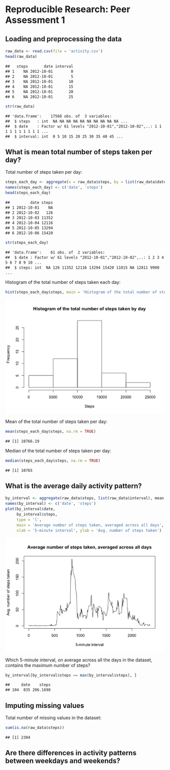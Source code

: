 # Reproducible Research: Peer Assessment 1


## Loading and preprocessing the data

```r
raw_data <- read.csv(file = 'activity.csv')
head(raw_data)
```

```
##   steps       date interval
## 1    NA 2012-10-01        0
## 2    NA 2012-10-01        5
## 3    NA 2012-10-01       10
## 4    NA 2012-10-01       15
## 5    NA 2012-10-01       20
## 6    NA 2012-10-01       25
```

```r
str(raw_data)
```

```
## 'data.frame':	17568 obs. of  3 variables:
##  $ steps   : int  NA NA NA NA NA NA NA NA NA NA ...
##  $ date    : Factor w/ 61 levels "2012-10-01","2012-10-02",..: 1 1 1 1 1 1 1 1 1 1 ...
##  $ interval: int  0 5 10 15 20 25 30 35 40 45 ...
```


## What is mean total number of steps taken per day?
Total number of steps taken per day:

```r
steps_each_day <- aggregate(x = raw_data$steps, by = list(raw_data$date), FUN = sum)
names(steps_each_day) <- c('date', 'steps')
head(steps_each_day)
```

```
##         date steps
## 1 2012-10-01    NA
## 2 2012-10-02   126
## 3 2012-10-03 11352
## 4 2012-10-04 12116
## 5 2012-10-05 13294
## 6 2012-10-06 15420
```

```r
str(steps_each_day)
```

```
## 'data.frame':	61 obs. of  2 variables:
##  $ date : Factor w/ 61 levels "2012-10-01","2012-10-02",..: 1 2 3 4 5 6 7 8 9 10 ...
##  $ steps: int  NA 126 11352 12116 13294 15420 11015 NA 12811 9900 ...
```

Histogram of the total number of steps taken each day:

```r
hist(steps_each_day$steps, main = 'Histogram of the total number of steps taken by day', xlab = 'Steps')
```

![](PA1_template_files/figure-html/unnamed-chunk-3-1.png) 

Mean of the total number of steps taken per day:

```r
mean(steps_each_day$steps, na.rm = TRUE)
```

```
## [1] 10766.19
```

Median of the total number of steps taken per day:

```r
median(steps_each_day$steps, na.rm = TRUE)
```

```
## [1] 10765
```


## What is the average daily activity pattern?

```r
by_interval <- aggregate(raw_data$steps, list(raw_data$interval), mean, na.rm = TRUE)
names(by_interval) <- c('date', 'steps')
plot(by_interval$date, 
     by_interval$steps, 
     type = 'l', 
     main = 'Average number of steps taken, averaged across all days', 
     xlab = '5-minute interval', ylab = 'Avg. number of steps taken')
```

![](PA1_template_files/figure-html/unnamed-chunk-6-1.png) 

Which 5-minute interval, on average across all the days in the dataset, contains the maximum number of steps?

```r
by_interval[by_interval$steps == max(by_interval$steps), ]
```

```
##     date    steps
## 104  835 206.1698
```


## Imputing missing values
Total number of missing values in the dataset:

```r
sum(is.na(raw_data$steps))
```

```
## [1] 2304
```


## Are there differences in activity patterns between weekdays and weekends?
